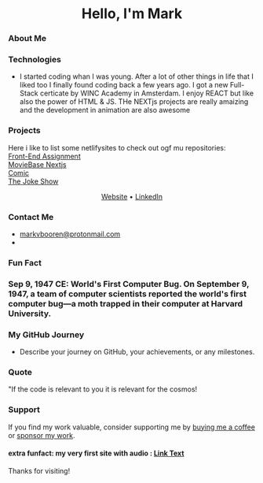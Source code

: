 <h1 align="center">Hello, I'm Mark</h1>

### About Me



### Technologies

- I started coding whan I was young. After a lot of other things in life that I liked too I finally found coding back a few years ago.
I got a new Full-Stack certicate by WINC Academy in Amsterdam.
I enjoy REACT but like also the power of HTML & JS.
THe NEXTjs projects are really amaizing and the development in animation are also awesome  

### Projects

Here i like to list some netlifysites to check out ogf mu repositories:  
[Front-End Assignment](https://front-end-assignment-mark-v-booren.netlify.app/)  
[MovieBase Nextjs](https://moviebase-nextjs.netlify.app/)  
[Comic](URL)  
[The Joke Show](https://app.netlify.com/sites/the-joke-show)  


<p align="center">
  <a href="https://www.markvanbooren.com">Website</a> •
  <a href="https://https://www.linkedin.com/in/markvanbooren/">LinkedIn</a>
</p>


### Contact Me

- markvbooren@protonmail.com
- 

### Fun Fact
### Sep 9, 1947 CE: World's First Computer Bug. On September 9, 1947, a team of computer scientists reported the world's first computer bug—a moth trapped in their computer at Harvard University.

### My GitHub Journey

- Describe your journey on GitHub, your achievements, or any milestones.

### Quote

"If the code is relevant to you it is relevant for the cosmos!

### Support

If you find my work valuable, consider supporting me by [buying me a coffee](https://ko-fi.com/your-coffee-link) or [sponsor my work](https://github.com/sponsors/your-username).

#### extra funfact: my very first site with audio : [Link Text](URL)

Thanks for visiting! 


